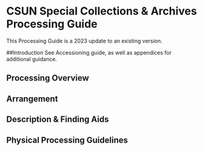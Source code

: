 # CSUN Special Collections & Archives Processing Guide
This Processing Guide is a 2023 update to an existing version. 

##Introduction
See Accessioning guide, as well as appendices for additional guidance.

## Processing Overview

## Arrangement

## Description & Finding Aids

## Physical Processing Guidelines
